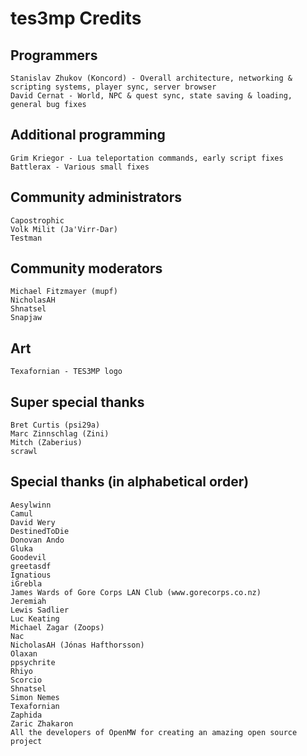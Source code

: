 tes3mp Credits
==============

Programmers
----------------

    Stanislav Zhukov (Koncord) - Overall architecture, networking & scripting systems, player sync, server browser
    David Cernat - World, NPC & quest sync, state saving & loading, general bug fixes


Additional programming
----------------------

    Grim Kriegor - Lua teleportation commands, early script fixes
    Battlerax - Various small fixes


Community administrators
------------------------

    Capostrophic
    Volk Milit (Ja'Virr-Dar)
    Testman


Community moderators
--------------------

    Michael Fitzmayer (mupf)
    NicholasAH
    Shnatsel
    Snapjaw

Art
---

    Texafornian - TES3MP logo


Super special thanks
--------------------

    Bret Curtis (psi29a)
    Marc Zinnschlag (Zini)
    Mitch (Zaberius)
    scrawl


Special thanks (in alphabetical order)
--------------------------------------

    Aesylwinn
    Camul
    David Wery
    DestinedToDie
    Donovan Ando
    Gluka
    Goodevil
    greetasdf
    Ignatious
    iGrebla
    James Wards of Gore Corps LAN Club (www.gorecorps.co.nz)
    Jeremiah
    Lewis Sadlier
    Luc Keating
    Michael Zagar (Zoops)
    Nac
    NicholasAH (Jónas Hafthorsson)
    Olaxan
    ppsychrite
    Rhiyo
    Scorcio
    Shnatsel
    Simon Nemes
    Texafornian
    Zaphida
    Zaric Zhakaron
    All the developers of OpenMW for creating an amazing open source project

